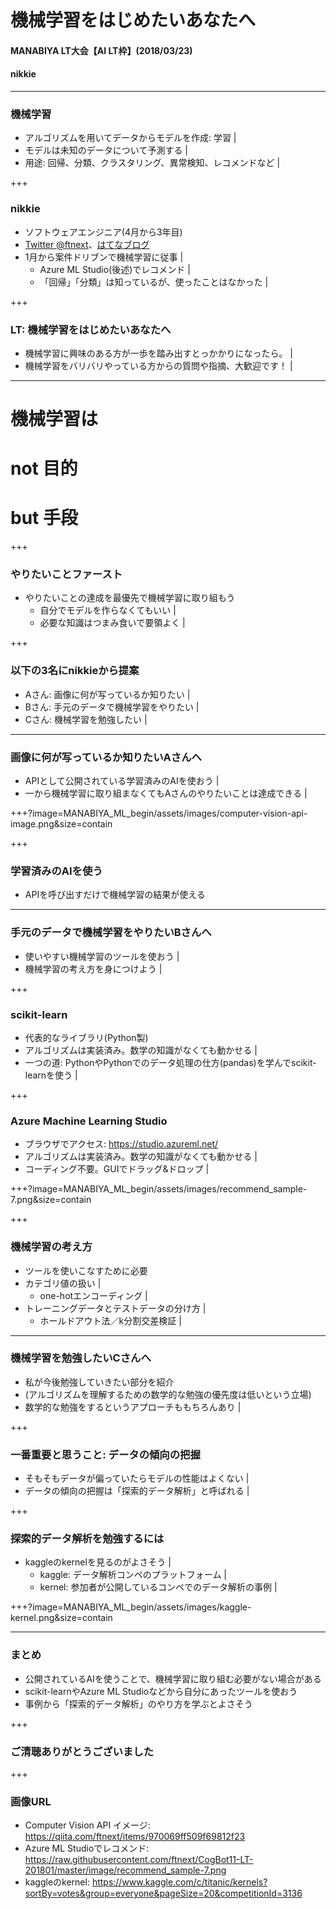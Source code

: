 # 機械学習をはじめたいあなたへ
#### MANABIYA LT大会【AI LT枠】(2018/03/23)
#### nikkie

---

### 機械学習

- アルゴリズムを用いてデータからモデルを作成: 学習 |
- モデルは未知のデータについて予測する |
- 用途: 回帰、分類、クラスタリング、異常検知、レコメンドなど |

+++

### nikkie

- ソフトウェアエンジニア(4月から3年目)
- [Twitter @ftnext](https://twitter.com/ftnext)、[はてなブログ](http://nikkie-ftnext.hatenablog.com/)
- 1月から案件ドリブンで機械学習に従事 |
  - Azure ML Studio(後述)でレコメンド |
  - 「回帰」「分類」は知っているが、使ったことはなかった |

+++

### LT: 機械学習をはじめたいあなたへ

- 機械学習に興味のある方が一歩を踏み出すとっかかりになったら。 |
- 機械学習をバリバリやっている方からの質問や指摘、大歓迎です！ |

---

# 機械学習は

# not 目的

# but <span class="red-char">手段</span>

+++

### やりたいことファースト

- やりたいことの達成を最優先で機械学習に取り組もう
  - 自分でモデルを作らなくてもいい |
  - 必要な知識はつまみ食いで要領よく |

+++

### 以下の3名にnikkieから提案

- Aさん: 画像に何が写っているか知りたい |
- Bさん: 手元のデータで機械学習をやりたい |
- Cさん: 機械学習を勉強したい |

---

### 画像に何が写っているか知りたいAさんへ

- APIとして公開されている学習済みのAIを使おう |
- 一から機械学習に取り組まなくてもAさんのやりたいことは達成できる |

+++?image=MANABIYA_ML_begin/assets/images/computer-vision-api-image.png&size=contain

+++

### 学習済みのAIを使う

- APIを呼び出すだけで機械学習の結果が使える

---

### 手元のデータで機械学習をやりたいBさんへ

- 使いやすい機械学習のツールを使おう |
- 機械学習の考え方を身につけよう |

+++

### scikit-learn

- 代表的なライブラリ(Python製)
- アルゴリズムは実装済み。数学の知識がなくても動かせる |
- 一つの道: PythonやPythonでのデータ処理の仕方(pandas)を学んでscikit-learnを使う |

+++

### Azure Machine Learning Studio

- <span>ブラウザでアクセス: https://studio.azureml.net/</span>
- アルゴリズムは実装済み。数学の知識がなくても動かせる |
- コーディング不要。GUIでドラッグ&ドロップ |

+++?image=MANABIYA_ML_begin/assets/images/recommend_sample-7.png&size=contain

+++

### 機械学習の考え方

- ツールを使いこなすために必要
- カテゴリ値の扱い |
  - one-hotエンコーディング |
- トレーニングデータとテストデータの分け方 |
  - ホールドアウト法／k分割交差検証 |

---

### 機械学習を勉強したいCさんへ

- 私が今後勉強していきたい部分を紹介
- (アルゴリズムを理解するための数学的な勉強の優先度は低いという立場)
- 数学的な勉強をするというアプローチももちろんあり |

+++

### 一番重要と思うこと: データの傾向の把握

- そもそもデータが偏っていたらモデルの性能はよくない |
- データの傾向の把握は「探索的データ解析」と呼ばれる |

+++

### 探索的データ解析を勉強するには

- kaggleのkernelを見るのがよさそう |
  - kaggle: データ解析コンペのプラットフォーム |
  - kernel: 参加者が公開しているコンペでのデータ解析の事例 |

+++?image=MANABIYA_ML_begin/assets/images/kaggle-kernel.png&size=contain

---

### まとめ

- 公開されているAIを使うことで、機械学習に取り組む必要がない場合がある
- scikit-learnやAzure ML Studioなどから自分にあったツールを使おう
- 事例から「探索的データ解析」のやり方を学ぶとよさそう

+++

### ご清聴ありがとうございました

+++

### 画像URL

- Computer Vision API イメージ: https://qiita.com/ftnext/items/970069ff509f69812f23
- Azure ML Studioでレコメンド: https://raw.githubusercontent.com/ftnext/CogBot11-LT-201801/master/image/recommend_sample-7.png
- kaggleのkernel: https://www.kaggle.com/c/titanic/kernels?sortBy=votes&group=everyone&pageSize=20&competitionId=3136
